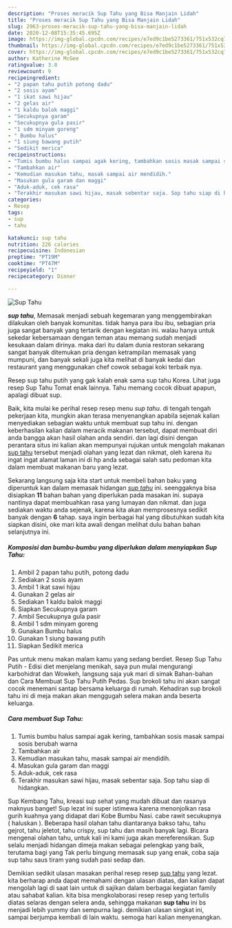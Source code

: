 ```yaml
---
description: "Proses meracik Sup Tahu yang Bisa Manjain Lidah"
title: "Proses meracik Sup Tahu yang Bisa Manjain Lidah"
slug: 2963-proses-meracik-sup-tahu-yang-bisa-manjain-lidah
date: 2020-12-08T15:35:45.695Z
image: https://img-global.cpcdn.com/recipes/e7ed9c1be5273361/751x532cq70/sup-tahu-foto-resep-utama.jpg
thumbnail: https://img-global.cpcdn.com/recipes/e7ed9c1be5273361/751x532cq70/sup-tahu-foto-resep-utama.jpg
cover: https://img-global.cpcdn.com/recipes/e7ed9c1be5273361/751x532cq70/sup-tahu-foto-resep-utama.jpg
author: Katherine McGee
ratingvalue: 3.8
reviewcount: 9
recipeingredient:
- "2 papan tahu putih potong dadu"
- "2 sosis ayam"
- "1 ikat sawi hijau"
- "2 gelas air"
- "1 kaldu balok maggi"
- "Secukupnya garam"
- "Secukupnya gula pasir"
- "1 sdm minyam goreng"
- " Bumbu halus"
- "1 siung bawang putih"
- "Sedikit merica"
recipeinstructions:
- "Tumis bumbu halus sampai agak kering, tambahkan sosis masak sampai sosis berubah warna"
- "Tambahkan air"
- "Kemudian masukan tahu, masak sampai air mendidih."
- "Masukan gula garam dan maggi"
- "Aduk-aduk, cek rasa"
- "Terakhir masukan sawi hijau, masak sebentar saja. Sop tahu siap di hidangkan."
categories:
- Resep
tags:
- sup
- tahu

katakunci: sup tahu 
nutrition: 226 calories
recipecuisine: Indonesian
preptime: "PT19M"
cooktime: "PT47M"
recipeyield: "1"
recipecategory: Dinner

---
```



![Sup Tahu](https://img-global.cpcdn.com/recipes/e7ed9c1be5273361/751x532cq70/sup-tahu-foto-resep-utama.jpg)

<b><i>sup tahu</i></b>, Memasak menjadi sebuah kegemaran yang menggembirakan dilakukan oleh banyak komunitas. tidak hanya para ibu ibu, sebagian pria juga sangat banyak yang tertarik dengan kegiatan ini. walau hanya untuk sekedar kebersamaan dengan teman atau memang sudah menjadi kesukaan dalam dirinya. maka dari itu dalam dunia restoran sekarang sangat banyak ditemukan pria dengan ketrampilan memasak yang mumpuni, dan banyak sekali juga kita melihat di banyak kedai dan restaurant yang menggunakan chef cowok sebagai koki terbaik nya.

Resep sup tahu putih yang gak kalah enak sama sup tahu Korea. Lihat juga resep Sup Tahu Tomat enak lainnya. Tahu memang cocok dibuat apapun, apalagi dibuat sup.

Baik, kita mulai ke perihal resep resep menu <i>sup tahu</i>. di tengah tengah pekerjaan kita, mungkin akan terasa menyenangkan apabila sejenak kalian menyediakan sebagian waktu untuk membuat sup tahu ini. dengan keberhasilan kalian dalam meracik makanan tersebut, dapat membuat diri anda bangga akan hasil olahan anda sendiri. dan lagi disini dengan perantara situs ini kalian akan mempunyai rujukan untuk mengolah makanan <u>sup tahu</u> tersebut menjadi olahan yang lezat dan nikmat, oleh karena itu ingat ingat alamat laman ini di hp anda sebagai salah satu pedoman kita dalam membuat makanan baru yang lezat.


Sekarang langsung saja kita start untuk membeli bahan baku yang diperuntuk kan dalam memasak hidangan <u><i>sup tahu</i></u> ini. seenggaknya bisa disiapkan <b>11</b> bahan bahan yang diperlukan pada masakan ini. supaya nantinya dapat membuahkan rasa yang lumayan dan nikmat. dan juga sediakan waktu anda sejenak, karena kita akan memprosesnya sedikit banyak dengan <b>6</b> tahap. saya ingin berbagai hal yang dibutuhkan sudah kita siapkan disini, oke mari kita awali dengan melihat dulu bahan bahan selanjutnya ini.

<!--inarticleads1-->

##### Komposisi dan bumbu-bumbu yang diperlukan dalam menyiapkan Sup Tahu:

1. Ambil 2 papan tahu putih, potong dadu
1. Sediakan 2 sosis ayam
1. Ambil 1 ikat sawi hijau
1. Gunakan 2 gelas air
1. Sediakan 1 kaldu balok maggi
1. Siapkan Secukupnya garam
1. Ambil Secukupnya gula pasir
1. Ambil 1 sdm minyam goreng
1. Gunakan  Bumbu halus
1. Gunakan 1 siung bawang putih
1. Siapkan Sedikit merica


Pas untuk menu makan malam kamu yang sedang berdiet. Resep Sup Tahu Putih - Edisi diet menjelang menikah, saya pun mulai mengurangi karbohidrat dan Wowkeh, langsung saja yuk mari di simak Bahan-bahan dan Cara Membuat Sup Tahu Putih Pedas. Sup brokoli tahu ini akan sangat cocok menemani santap bersama keluarga di rumah. Kehadiran sup brokoli tahu ini di meja makan akan menggugah selera makan anda beserta keluarga. 

<!--inarticleads2-->

##### Cara membuat Sup Tahu:

1. Tumis bumbu halus sampai agak kering, tambahkan sosis masak sampai sosis berubah warna
1. Tambahkan air
1. Kemudian masukan tahu, masak sampai air mendidih.
1. Masukan gula garam dan maggi
1. Aduk-aduk, cek rasa
1. Terakhir masukan sawi hijau, masak sebentar saja. Sop tahu siap di hidangkan.


Sup Kembang Tahu, kreasi sup sehat yang mudah dibuat dan rasanya maknyus banget! Sup lezat ini super istimewa karena menonjolkan rasa gurih kuahnya yang didapat dari Kobe Bumbu Nasi. cabe rawit secukupnya ( haluskan ). Beberapa hasil olahan tahu diantaranya bakso tahu, tahu gejrot, tahu jeletot, tahu crispy, sup tahu dan masih banyak lagi. Bicara mengenai olahan tahu, untuk kali ini kami juga akan mereferensikan. Sup selalu menjadi hidangan dimeja makan sebagai pelengkap yang baik, terutama bagi yang Tak perlu bingung memasak sup yang enak, coba saja sup tahu saus tiram yang sudah pasi sedap dan. 

Demikian sedikit ulasan masakan perihal resep resep <u>sup tahu</u> yang lezat. kita berharap anda dapat memahami dengan ulasan diatas, dan kalian dapat mengolah lagi di saat lain untuk di sajikan dalam berbagai kegiatan family atau sahabat kalian. kita bisa mengkolaborasi resep resep yang tertulis diatas selaras dengan selera anda, sehingga makanan <b>sup tahu</b> ini bs menjadi lebih yummy dan sempurna lagi. demikian ulasan singkat ini, sampai berjumpa kembali di lain waktu. semoga hari kalian menyenangkan.
